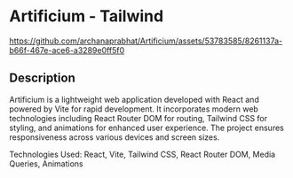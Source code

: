 # Artificium - Tailwind



https://github.com/archanaprabhat/Artificium/assets/53783585/8261137a-b66f-467e-ace6-a3289e0ff5f0

## Description

Artificium is a lightweight web application developed with React and powered by Vite for rapid development. It incorporates modern web technologies including React Router DOM for routing, Tailwind CSS for styling, and animations for enhanced user experience. The project ensures responsiveness across various devices and screen sizes.

Technologies Used:
React,
Vite,
Tailwind CSS,
React Router DOM,
Media Queries,
Animations






